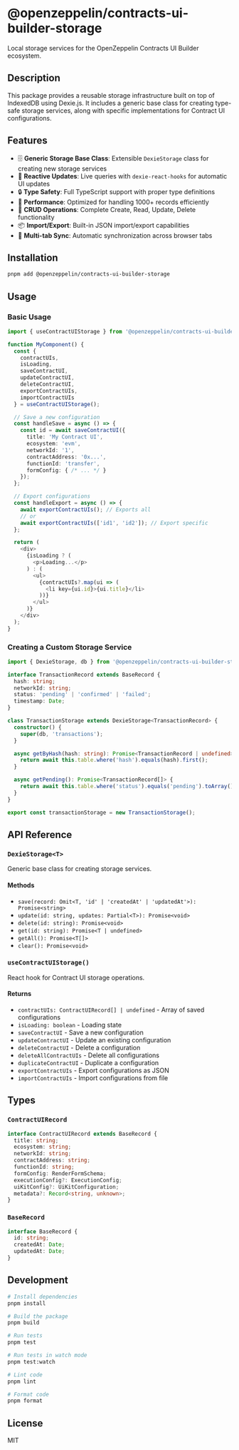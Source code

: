 # @openzeppelin/contracts-ui-builder-storage

Local storage services for the OpenZeppelin Contracts UI Builder ecosystem.

## Description

This package provides a reusable storage infrastructure built on top of IndexedDB using Dexie.js. It includes a generic base class for creating type-safe storage services, along with specific implementations for Contract UI configurations.

## Features

- 🗄️ **Generic Storage Base Class**: Extensible `DexieStorage` class for creating new storage services
- 🔄 **Reactive Updates**: Live queries with `dexie-react-hooks` for automatic UI updates
- 🔒 **Type Safety**: Full TypeScript support with proper type definitions
- 🚀 **Performance**: Optimized for handling 1000+ records efficiently
- 🔧 **CRUD Operations**: Complete Create, Read, Update, Delete functionality
- 📦 **Import/Export**: Built-in JSON import/export capabilities
- 🔄 **Multi-tab Sync**: Automatic synchronization across browser tabs

## Installation

```bash
pnpm add @openzeppelin/contracts-ui-builder-storage
```

## Usage

### Basic Usage

```typescript
import { useContractUIStorage } from '@openzeppelin/contracts-ui-builder-storage';

function MyComponent() {
  const {
    contractUIs,
    isLoading,
    saveContractUI,
    updateContractUI,
    deleteContractUI,
    exportContractUIs,
    importContractUIs
  } = useContractUIStorage();

  // Save a new configuration
  const handleSave = async () => {
    const id = await saveContractUI({
      title: 'My Contract UI',
      ecosystem: 'evm',
      networkId: '1',
      contractAddress: '0x...',
      functionId: 'transfer',
      formConfig: { /* ... */ }
    });
  };

  // Export configurations
  const handleExport = async () => {
    await exportContractUIs(); // Exports all
    // or
    await exportContractUIs(['id1', 'id2']); // Export specific
  };

  return (
    <div>
      {isLoading ? (
        <p>Loading...</p>
      ) : (
        <ul>
          {contractUIs?.map(ui => (
            <li key={ui.id}>{ui.title}</li>
          ))}
        </ul>
      )}
    </div>
  );
}
```

### Creating a Custom Storage Service

```typescript
import { DexieStorage, db } from '@openzeppelin/contracts-ui-builder-storage';

interface TransactionRecord extends BaseRecord {
  hash: string;
  networkId: string;
  status: 'pending' | 'confirmed' | 'failed';
  timestamp: Date;
}

class TransactionStorage extends DexieStorage<TransactionRecord> {
  constructor() {
    super(db, 'transactions');
  }

  async getByHash(hash: string): Promise<TransactionRecord | undefined> {
    return await this.table.where('hash').equals(hash).first();
  }

  async getPending(): Promise<TransactionRecord[]> {
    return await this.table.where('status').equals('pending').toArray();
  }
}

export const transactionStorage = new TransactionStorage();
```

## API Reference

### `DexieStorage<T>`

Generic base class for creating storage services.

#### Methods

- `save(record: Omit<T, 'id' | 'createdAt' | 'updatedAt'>): Promise<string>`
- `update(id: string, updates: Partial<T>): Promise<void>`
- `delete(id: string): Promise<void>`
- `get(id: string): Promise<T | undefined>`
- `getAll(): Promise<T[]>`
- `clear(): Promise<void>`

### `useContractUIStorage()`

React hook for Contract UI storage operations.

#### Returns

- `contractUIs: ContractUIRecord[] | undefined` - Array of saved configurations
- `isLoading: boolean` - Loading state
- `saveContractUI` - Save a new configuration
- `updateContractUI` - Update an existing configuration
- `deleteContractUI` - Delete a configuration
- `deleteAllContractUIs` - Delete all configurations
- `duplicateContractUI` - Duplicate a configuration
- `exportContractUIs` - Export configurations as JSON
- `importContractUIs` - Import configurations from file

## Types

### `ContractUIRecord`

```typescript
interface ContractUIRecord extends BaseRecord {
  title: string;
  ecosystem: string;
  networkId: string;
  contractAddress: string;
  functionId: string;
  formConfig: RenderFormSchema;
  executionConfig?: ExecutionConfig;
  uiKitConfig?: UiKitConfiguration;
  metadata?: Record<string, unknown>;
}
```

### `BaseRecord`

```typescript
interface BaseRecord {
  id: string;
  createdAt: Date;
  updatedAt: Date;
}
```

## Development

```bash
# Install dependencies
pnpm install

# Build the package
pnpm build

# Run tests
pnpm test

# Run tests in watch mode
pnpm test:watch

# Lint code
pnpm lint

# Format code
pnpm format
```

## License

MIT
